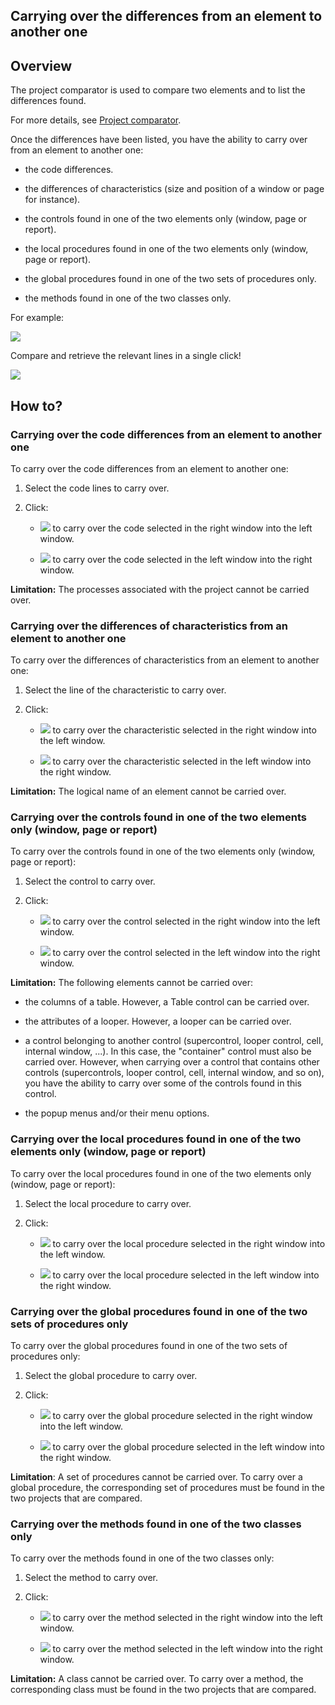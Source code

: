 
## Carrying over the differences from an element to another one
			



<a name="NOTE1"></a>
<a name="NOTE1_1"></a>


## Overview
<a name="overview_ELTTEXTE000189"></a>
The project comparator is used to compare two elements and to list the differences found.

For more details, see [Project comparator](../Editeurs/2030024.md).

Once the differences have been listed, you have the ability to carry over from an element to another one:

- the code differences.

- the differences of characteristics (size and position of a window or page for instance).

- the controls found in one of the two elements only (window, page or report).

- the local procedures found in one of the two elements only (window, page or report).

- the global procedures found in one of the two sets of procedures only.

- the methods found in one of the two classes only.




For example:


![](https://doc.pcsoft.fr/en-US/images/image.awp?langid=3&name=Merge%20code%20element%20-%20HC%20N%B0001.GIF&type=thumb)


Compare and retrieve the relevant lines in a single click!


![](https://doc.pcsoft.fr/en-US/images/image.awp?langid=3&name=Merge%20code%20element%20-%20HC%20N%B0002.GIF&type=thumb)


<a name="NOTE2"></a>
<a name="NOTE2_1"></a>


## How to?
<a name="how_ELTTEXTE000213"></a>


### Carrying over the code differences from an element to another one
<a name="carrying_over_the_code_differences_from_element_another_one_ELTPARAGRAPHE000040"></a>

To carry over the code differences from an element to another one:

1. Select the code lines to carry over.

2. Click:

	- ![](https://doc.pcsoft.fr/en-US/images/image.awp?langid=3&name=Merge%20code%20element%20-%20HC%20N%B0001%201.GIF)
 to carry over the code selected in the right window into the left window.

	- ![](https://doc.pcsoft.fr/en-US/images/image.awp?langid=3&name=Merge%20code%20element%20-%20HC%20N%B0001%202.GIF)
 to carry over the code selected in the left window into the right window.





**Limitation:** The processes associated with the project cannot be carried over.
<a name="NOTE2_2"></a>


### Carrying over the differences of characteristics from an element to another one
<a name="carrying_over_the_differences_characteristics_from_element_another_one_ELTPARAGRAPHE000057"></a>

To carry over the differences of characteristics from an element to another one:

1. Select the line of the characteristic to carry over.

2. Click:

	- ![](https://doc.pcsoft.fr/en-US/images/image.awp?langid=3&name=Merge%20code%20element%20-%20HC%20N%B0001%201.GIF)
 to carry over the characteristic selected in the right window into the left window.

	- ![](https://doc.pcsoft.fr/en-US/images/image.awp?langid=3&name=Merge%20code%20element%20-%20HC%20N%B0001%202.GIF)
 to carry over the characteristic selected in the left window into the right window.





**Limitation:** The logical name of an element cannot be carried over.
<a name="NOTE2_3"></a>


### Carrying over the controls found in one of the two elements only (window, page or report)
<a name="carrying_over_the_controls_found_one_the_two_elements_only_window_page_report_ELTPARAGRAPHE000074"></a>

To carry over the controls found in one of the two elements only (window, page or report):

1. Select the control to carry over.

2. Click:

	- ![](https://doc.pcsoft.fr/en-US/images/image.awp?langid=3&name=Merge%20code%20element%20-%20HC%20N%B0001%201.GIF)
 to carry over the control selected in the right window into the left window.

	- ![](https://doc.pcsoft.fr/en-US/images/image.awp?langid=3&name=Merge%20code%20element%20-%20HC%20N%B0001%202.GIF)
 to carry over the control selected in the left window into the right window.





**Limitation:** The following elements cannot be carried over:

- the columns of a table. However, a Table control can be carried over.

- the attributes of a looper. However, a looper can be carried over.

- a control belonging to another control  (supercontrol, looper control, cell, internal window, ...). In this case, the "container" control must also be carried over. 
	However, when carrying over a control that contains other controls (supercontrols, looper control, cell, internal window, and so on), you have the ability to carry over some of the controls found in this control.

- the popup menus and/or their menu options.



<a name="NOTE2_4"></a>


### Carrying over the local procedures found in one of the two elements only (window, page or report)
<a name="carrying_over_the_local_procedures_found_one_the_two_elements_only_window_page_report_ELTPARAGRAPHE000098"></a>

To carry over the local procedures found in one of the two elements only (window, page or report):

1. Select the local procedure to carry over.

2. Click:

	- ![](https://doc.pcsoft.fr/en-US/images/image.awp?langid=3&name=Merge%20code%20element%20-%20HC%20N%B0001%201.GIF)
 to carry over the local procedure selected in the right window into the left window.

	- ![](https://doc.pcsoft.fr/en-US/images/image.awp?langid=3&name=Merge%20code%20element%20-%20HC%20N%B0001%202.GIF)
 to carry over the local procedure selected in the left window into the right window.






<a name="NOTE2_5"></a>


### Carrying over the global procedures found in one of the two sets of procedures only
<a name="carrying_over_the_global_procedures_found_one_the_two_sets_procedures_only_ELTPARAGRAPHE000113"></a>

To carry over the global procedures found in one of the two sets of procedures only:

1. Select the global procedure to carry over.

2. Click:

	- ![](https://doc.pcsoft.fr/en-US/images/image.awp?langid=3&name=Merge%20code%20element%20-%20HC%20N%B0001%201.GIF)
 to carry over the global procedure selected in the right window into the left window.

	- ![](https://doc.pcsoft.fr/en-US/images/image.awp?langid=3&name=Merge%20code%20element%20-%20HC%20N%B0001%202.GIF)
 to carry over the global procedure selected in the left window into the right window.





**Limitation**: A set of procedures cannot be carried over. To carry over a global procedure, the corresponding set of procedures must be found in the two projects that are compared.
<a name="NOTE2_6"></a>


### Carrying over the methods found in one of the two classes only
<a name="carrying_over_the_methods_found_one_the_two_classes_only_ELTPARAGRAPHE000130"></a>

To carry over the methods found in one of the two classes only:

1. Select the method to carry over.

2. Click:

	- ![](https://doc.pcsoft.fr/en-US/images/image.awp?langid=3&name=Merge%20code%20element%20-%20HC%20N%B0001%201.GIF)
 to carry over the method selected in the right window into the left window.

	- ![](https://doc.pcsoft.fr/en-US/images/image.awp?langid=3&name=Merge%20code%20element%20-%20HC%20N%B0001%202.GIF)
 to carry over the method selected in the left window into the right window.





**Limitation:** A class cannot be carried over. To carry over a method, the corresponding class must be found in the two projects that are compared.


